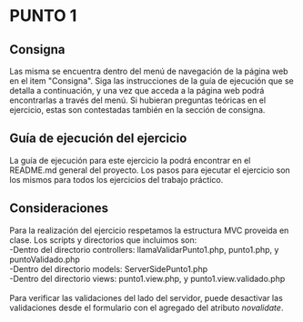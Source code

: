 # PUNTO 1

## Consigna
Las misma se encuentra dentro del menú de navegación de la página web en el item "Consigna". Siga las instrucciones de la guía de ejecución que se detalla a continuación, y una vez que acceda a la página web podrá encontrarlas a través del menú. Si hubieran preguntas teóricas en el ejercicio, estas son contestadas también en la sección de consigna.

## Guía de ejecución del ejercicio
La guía de ejecución para este ejercicio la podrá encontrar en el README.md general del proyecto. Los pasos para ejecutar el ejercicio son los mismos para todos los ejercicios del trabajo práctico.

## Consideraciones
Para la realización del ejercicio respetamos la estructura MVC proveida en clase. Los scripts y directorios que incluimos son:<br />
-Dentro del directorio controllers: llamaValidarPunto1.php, punto1.php, y puntoValidado.php<br>
-Dentro del directorio models: ServerSidePunto1.php<br>
-Dentro del directorio views: punto1.view.php, y punto1.view.validado.php<br><br>
Para verificar las validaciones del lado del servidor, puede desactivar las validaciones desde el formulario con el agregado del atributo *novalidate*.


